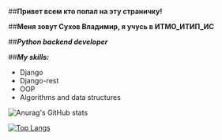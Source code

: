 ##**Привет всем кто попал на эту страничку!**

##**Меня зовут Сухов Владимир, я учусь в ИТМО_ИТИП_ИС**

##**_Python backend developer_**

##**_My skills:_**

- Django
- Django-rest
- OOP
- Algorithms and data structures

![Anurag's GitHub stats](https://github-readme-stats.vercel.app/api?username=babtiss&show_icons=true&theme=radical)

[![Top Langs](https://github-readme-stats.vercel.app/api/top-langs/?username=babtiss&layout=compact)](https://github.com/babtiss/github-readme-stats)
